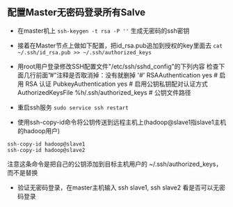 ## 配置Master无密码登录所有Salve

- 在master机上
`ssh-keygen -t rsa -P ''`
生成无密码的ssh密钥

- 接着在Master节点上做如下配置，把id_rsa.pub追加到授权的key里面去
`cat ~/.ssh/id_rsa.pub >> ~/.ssh/authorized_keys`

- 用root用户登录修改SSH配置文件"/etc/ssh/sshd_config"的下列内容
检查下面几行前面”#”注释是否取消掉：没有就删掉 '#'
RSAAuthentication yes # 启用 RSA 认证
PubkeyAuthentication yes # 启用公钥私钥配对认证方式
AuthorizedKeysFile  %h/.ssh/authorized_keys # 公钥文件路径 

- 重启ssh服务
`sudo service ssh restart`

- 使用ssh-copy-id命令将公钥传送到远程主机上(hadoop@slave1指slave1主机的hadoop用户)
```
ssh-copy-id hadoop@slave1
ssh-copy-id hadoop@slave2
```
注意这条命令是把自己的公钥添加到目标主机用户的 ~/.ssh/authorized_keys，而不是替换

- 验证无密码登录，在master主机输入 ssh slave1, ssh slave2 看是否可以无密码登录